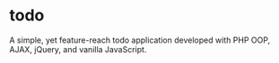 # todo
A simple, yet feature-reach todo application developed with PHP OOP, AJAX, jQuery, and vanilla JavaScript.
